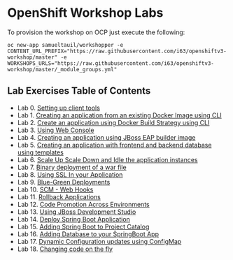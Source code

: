 # OpenShift Workshop Labs
To provision the workshop on OCP just execute the following:

```
oc new-app samueltauil/workshopper -e CONTENT_URL_PREFIX="https://raw.githubusercontent.com/i63/openshiftv3-workshop/master" -e WORKSHOPS_URLS="https://raw.githubusercontent.com/i63/openshiftv3-workshop/master/_module_groups.yml"
```

## Lab Exercises Table of Contents
* Lab 0. [Setting up client tools](0-setting-up-client-tools.adoc)
* Lab 1. [Creating an application from an existing Docker Image using CLI](1-create-app-from-docker-image.adoc)
* Lab 2. [Create an application using Docker Build Strategy using CLI](2-create-app-using-docker-build.adoc)
* Lab 3. [Using Web Console](3-using-web-console.adoc)
* Lab 4. [Creating an application using JBoss EAP builder image](4-create-app-using-jboss-builder-image.adoc)
* Lab 5. [Creating an application with frontend and backend database using templates](5-using-templates.adoc)
* Lab 6. [Scale Up Scale Down and Idle the application instances](6-scaling-app-instances.adoc)
* Lab 7. [Binary deployment of a war file](7-binary-deployment-war-file.adoc)
* Lab 8. [Using SSL In your Application](8-using-ssl-app.adoc)
* Lab 9. [Blue-Green Deployments](9-bluegreen-deployments.adoc)
* Lab 10. [SCM - Web Hooks](10-webhooks.adoc)
* Lab 11. [Rollback Applications](11-rollback-applications.adoc)
* Lab 12. [Code Promotion Across Environments](12-code-promotion-across-envs.adoc)
* Lab 13. [Using JBoss Development Studio](13-using-jbds.adoc)
* Lab 14. [Deploy Spring Boot Application](14-deploy-springboot-app.adoc)
* Lab 15. [Adding Spring Boot to Project Catalog](15-adding-springboot-sti-to-catalog.adoc)
* Lab 16. [Adding Database to your SpringBoot App](16-adding-database-to-springboot-app.adoc)
* Lab 17. [Dynamic Configuration updates using ConfigMap](17-dynamic-config-updates-using-configmaps.adoc)
* Lab 18. [Changing code on the fly](18-changing-code-onthefly.adoc)
